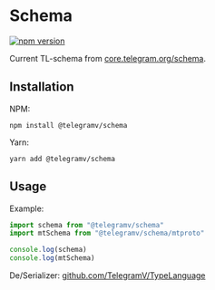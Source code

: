 # Schema
[![npm version](https://badge.fury.io/js/%40telegramv%2Fschema.svg)](https://badge.fury.io/js/%40telegramv%2Fschema)

Current TL-schema from [core.telegram.org/schema](https://core.telegram.org/schema).

## Installation
NPM:
```shell script
npm install @telegramv/schema
```

Yarn:
```shell script
yarn add @telegramv/schema
```

## Usage
Example:
```javascript
import schema from "@telegramv/schema"
import mtSchema from "@telegramv/schema/mtproto"

console.log(schema)
console.log(mtSchema)
```

De/Serializer: [github.com/TelegramV/TypeLanguage](https://github.com/TelegramV/TypeLanguage)